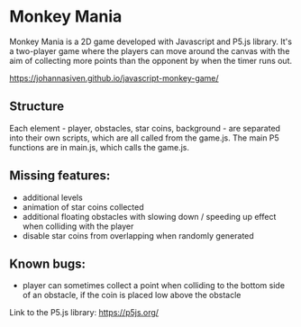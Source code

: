 # Monkey Mania

Monkey Mania is a 2D game developed with Javascript and P5.js library. It's a two-player game where the players can move around the canvas with the aim of collecting more points than the opponent by when the timer runs out.

https://johannasiven.github.io/javascript-monkey-game/

## Structure

Each element - player, obstacles, star coins, background - are separated into their own scripts, which are all called from the game.js. The main P5 functions are in main.js, which calls the game.js.


## Missing features:
* additional levels
* animation of star coins collected
* additional floating obstacles with slowing down / speeding up effect when colliding with the player
* disable star coins from overlapping when randomly generated


## Known bugs:
* player can sometimes collect a point when colliding to the bottom side of an obstacle, if the coin is placed low above the obstacle

Link to the P5.js library: https://p5js.org/
